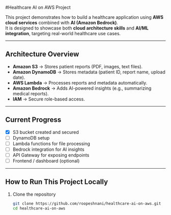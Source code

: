 #Healthcare AI on AWS Project  

This project demonstrates how to build a healthcare application using **AWS cloud services** combined with **AI (Amazon Bedrock)**.  
It is designed to showcase both **cloud architecture skills** and **AI/ML integration**, targeting real-world healthcare use cases.  

---

## Architecture Overview  
- **Amazon S3** → Stores patient reports (PDF, images, text files).  
- **Amazon DynamoDB** → Stores metadata (patient ID, report name, upload date).  
- **AWS Lambda** → Processes reports and metadata automatically.  
- **Amazon Bedrock** → Adds AI-powered insights (e.g., summarizing medical reports).  
- **IAM** → Secure role-based access.  

---

## Current Progress  
- [x] S3 bucket created and secured  
- [ ] DynamoDB setup  
- [ ] Lambda functions for file processing  
- [ ] Bedrock integration for AI insights  
- [ ] API Gateway for exposing endpoints  
- [ ] Frontend / dashboard (optional)  

---

## How to Run This Project Locally  
1. Clone the repository  
   ```bash
   git clone https://github.com/roopeshnani/healthcare-ai-on-aws.git
   cd healthcare-ai-on-aws

